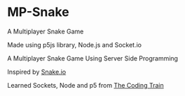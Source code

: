 # MP-Snake
A Multiplayer Snake Game

Made using p5js library, Node.js and Socket.io

A Multiplayer Snake Game Using Server Side Programming

Inspired by [Snake.io](https://snake.io)

Learned Sockets, Node and p5 from [The Coding Train](https://www.youtube.com/channel/UCvjgXvBlbQiydffZU7m1_aw)